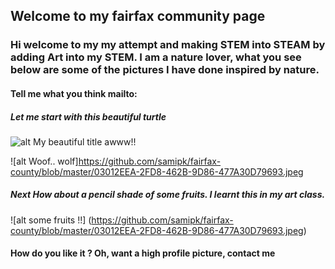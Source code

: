 ## Welcome to my fairfax community page

### Hi welcome to my my attempt and making STEM into STEAM by adding Art into my STEM. I am a nature lover, what you see below are some of the pictures I have done inspired by nature. 

#### Tell me what you think mailto:

##### Let me start with this beautiful turtle

![alt My beautiful title awww!!](https://github.com/samipk/fairfax-county/blob/master/760E1469-D8F8-4C23-9AAC-7DECB5AED10C.jpeg)


![alt Woof.. wolf]https://github.com/samipk/fairfax-county/blob/master/03012EEA-2FD8-462B-9D86-477A30D79693.jpeg

##### Next How about a pencil shade of some fruits. I learnt this in my art class.

![alt some fruits !!] (https://github.com/samipk/fairfax-county/blob/master/03012EEA-2FD8-462B-9D86-477A30D79693.jpeg)

#### How do you like it ? Oh, want a high profile picture, contact me
